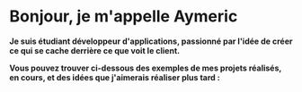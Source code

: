 # Bonjour, je m'appelle Aymeric

**Je suis étudiant développeur d'applications, passionné par l'idée de créer ce qui se cache derrière ce que voit le client.**

**Vous pouvez trouver ci-dessous des exemples de mes projets réalisés, en cours, et des idées que j'aimerais réaliser plus tard :**
